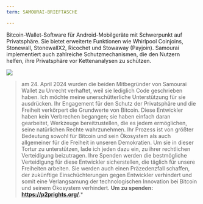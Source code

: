 ```yaml
---
term: SAMOURAI-BRIEFTASCHE

---
```

Bitcoin-Wallet-Software für Android-Mobilgeräte mit Schwerpunkt auf Privatsphäre. Sie bietet erweiterte Funktionen wie Whirlpool Coinjoins, Stonewall, StonewallX2, Ricochet und Stowaway (Payjoin). Samourai implementiert auch zahlreiche Schutzmechanismen, die den Nutzern helfen, ihre Privatsphäre vor Kettenanalysen zu schützen.

![](../../dictionnaire/assets/45.webp)

> am 24. April 2024 wurden die beiden Mitbegründer von Samourai Wallet zu Unrecht verhaftet, weil sie lediglich Code geschrieben haben. Ich möchte meine unerschütterliche Unterstützung für sie ausdrücken. Ihr Engagement für den Schutz der Privatsphäre und die Freiheit verkörpert die Grundwerte von Bitcoin. Diese Entwickler haben kein Verbrechen begangen; sie haben einfach daran gearbeitet, Werkzeuge bereitzustellen, die es jedem ermöglichen, seine natürlichen Rechte wahrzunehmen. Ihr Prozess ist von größter Bedeutung sowohl für Bitcoin und sein Ökosystem als auch allgemeiner für die Freiheit in unseren Demokratien. Um sie in dieser Tortur zu unterstützen, lade ich jeden dazu ein, zu ihrer rechtlichen Verteidigung beizutragen. Ihre Spenden werden die bestmögliche Verteidigung für diese Entwickler sicherstellen, die täglich für unsere Freiheiten arbeiten. Sie werden auch einen Präzedenzfall schaffen, der zukünftige Einschüchterungen gegen Entwickler verhindert und somit eine Verlangsamung der technologischen Innovation bei Bitcoin und seinem Ökosystem verhindert. **Um zu spenden: https://p2prights.org/**.*